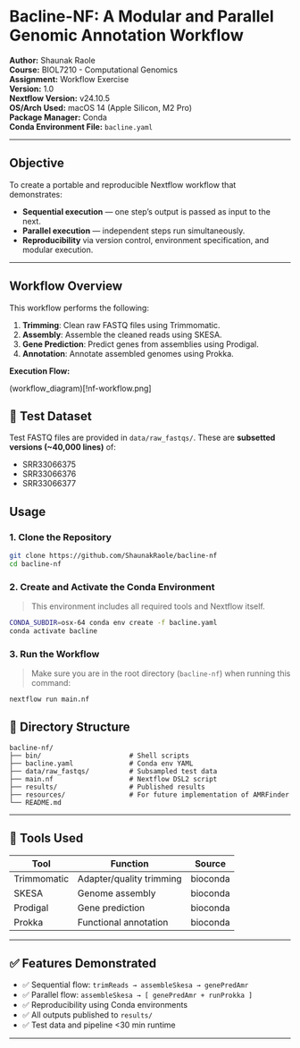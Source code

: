 # Bacline-NF: A Modular and Parallel Genomic Annotation Workflow

**Author:** Shaunak Raole  
**Course:** BIOL7210 - Computational Genomics  
**Assignment:** Workflow Exercise  
**Version:** 1.0  
**Nextflow Version:** v24.10.5  
**OS/Arch Used:** macOS 14 (Apple Silicon, M2 Pro)  
**Package Manager:** Conda  
**Conda Environment File:** `bacline.yaml`

---

## Objective

To create a portable and reproducible Nextflow workflow that demonstrates:

- **Sequential execution** — one step’s output is passed as input to the next.
- **Parallel execution** — independent steps run simultaneously.
- **Reproducibility** via version control, environment specification, and modular execution.

---

## Workflow Overview

This workflow performs the following:

1. **Trimming**: Clean raw FASTQ files using Trimmomatic.
2. **Assembly**: Assemble the cleaned reads using SKESA.
3. **Gene Prediction**: Predict genes from assemblies using Prodigal.
4. **Annotation**: Annotate assembled genomes using Prokka.

**Execution Flow:**

(workflow_diagram)[!nf-workflow.png]

## 🧪 Test Dataset

Test FASTQ files are provided in `data/raw_fastqs/`. These are **subsetted versions (~40,000 lines)** of:

- SRR33066375  
- SRR33066376  
- SRR33066377

## Usage

### 1. Clone the Repository

```bash
git clone https://github.com/ShaunakRaole/bacline-nf
cd bacline-nf
```

### 2. Create and Activate the Conda Environment

> This environment includes all required tools and Nextflow itself.

```bash
CONDA_SUBDIR=osx-64 conda env create -f bacline.yaml
conda activate bacline
```

### 3. Run the Workflow

> Make sure you are in the root directory (`bacline-nf`) when running this command:

```bash
nextflow run main.nf
```

## 📁 Directory Structure

```
bacline-nf/
├── bin/                      # Shell scripts
├── bacline.yaml              # Conda env YAML
├── data/raw_fastqs/          # Subsampled test data
├── main.nf                   # Nextflow DSL2 script
├── results/                  # Published results
├── resources/                # For future implementation of AMRFinder
└── README.md
```

---

## 🔧 Tools Used

| Tool         | Function                  | Source    |
|--------------|---------------------------|-----------|
| Trimmomatic  | Adapter/quality trimming  | bioconda  |
| SKESA        | Genome assembly           | bioconda  |
| Prodigal     | Gene prediction           | bioconda  |
| Prokka       | Functional annotation     | bioconda  |

---

## ✅ Features Demonstrated

- ✅ Sequential flow: `trimReads → assembleSkesa → genePredAmr`
- ✅ Parallel flow: `assembleSkesa → [ genePredAmr + runProkka ]`
- ✅ Reproducibility using Conda environments
- ✅ All outputs published to `results/`
- ✅ Test data and pipeline <30 min runtime

---
